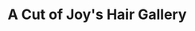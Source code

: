 ---
title: "A Cut of Joy's Hair Gallery"
url: /saint-francis/a-cut-of-joys-hair-gallery/
shop: hairdresser
---